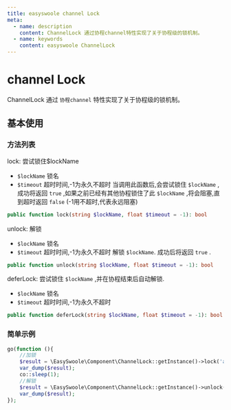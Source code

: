 ```yaml
---
title: easyswoole channel Lock
meta:
  - name: description
    content: ChannelLock 通过协程channel特性实现了关于协程级的锁机制。
  - name: keywords
    content: easyswoole ChannelLock
---
```


# channel Lock

ChannelLock 通过 `协程channel` 特性实现了关于协程级的锁机制。

## 基本使用

### 方法列表

lock: 尝试锁住$lockName
- `$lockName` 锁名
- `$timeout` 超时时间,-1为永久不超时 当调用此函数后,会尝试锁住 `$lockName` ,成功将返回 `true` ,如果之前已经有其他协程锁住了此 `$lockName` ,将会阻塞,直到超时返回 `false` (-1用不超时,代表永远阻塞)

```php
public function lock(string $lockName, float $timeout = -1): bool
```

unlock: 解锁
- `$lockName` 锁名
- `$timeout` 超时时间,-1为永久不超时 解锁 `$lockName`. 成功后将返回 `true` .

```php
public function unlock(string $lockName, float $timeout = -1): bool
```

deferLock: 尝试锁住 `$lockName` ,并在协程结束后自动解锁.
- `$lockName` 锁名
- `$timeout` 超时时间,-1为永久不超时

```php
public function deferLock(string $lockName, float $timeout = -1): bool
```

### 简单示例

```php
go(function (){
    //加锁
    $result = \EasySwoole\Component\ChannelLock::getInstance()->lock('a');
    var_dump($result);
    co::sleep(1);
    //解锁
    $result = \EasySwoole\Component\ChannelLock::getInstance()->unlock('a');
    var_dump($result);
});
```
